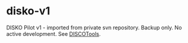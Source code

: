 disko-v1
========

DISKO Pilot v1 - imported from private svn repository. Backup only. No active development. See [DISCOTools](github.com/DISCOTools).
